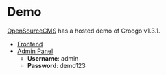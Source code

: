 # Demo

[OpenSourceCMS](http://php.opensourcecms.com/) has a hosted demo of Croogo v1.3.1.

* [Frontend](http://www.opensourcecms.com/demo/1/283/Croogo)
* [Admin Panel](http://www.opensourcecms.com/demo/2/283/Croogo)
   * **Username**: admin
   * **Password**: demo123